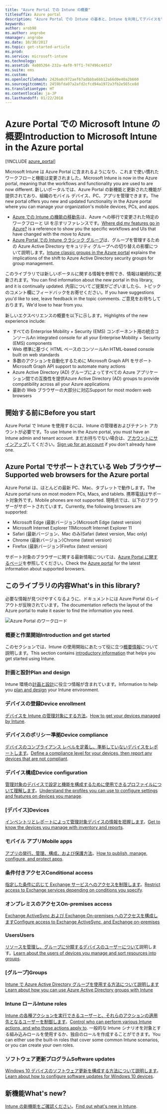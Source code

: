 ```yaml
---
title: "Azure Portal での Intune の概要"
titlesuffix: Azure portal
description: "Azure Portal での Intune の基本と、Intune を利用してデバイスを管理する方法について説明します。\""
keywords: 
author: arob98
ms.author: angrobe
nmanager: angrobe
ms.date: 10/30/2017
ms.topic: get-started-article
ms.prod: 
ms.service: microsoft-intune
ms.technology: 
ms.assetid: 4a085264-232a-4af0-97f1-747496c44517
ms.suite: ems
ms.custom: 
ms.openlocfilehash: 2426a0c972aef67adbbba6bb12a66d0e40a2b660
ms.sourcegitcommit: 2459bfda07a2afd2cfcd94a1972a3fb2e565ce8d
ms.translationtype: HT
ms.contentlocale: ja-JP
ms.lasthandoff: 01/22/2018
---
```

# <a name="introduction-to-microsoft-intune-in-the-azure-portal"></a><span data-ttu-id="abaac-103">Azure Portal での Microsoft Intune の概要</span><span class="sxs-lookup"><span data-stu-id="abaac-103">Introduction to Microsoft Intune in the Azure portal</span></span>


[!INCLUDE [azure_portal](./includes/azure_portal.md)]

<span data-ttu-id="abaac-104">Microsoft Intune は Azure Portal に含まれるようになり、これまで使い慣れたワークフローと機能は変更されました。</span><span class="sxs-lookup"><span data-stu-id="abaac-104">Microsoft Intune is now in the Azure portal, meaning that the workflows and functionality you are used to are now different.</span></span>
<span data-ttu-id="abaac-105">新しいポータルでは、Azure Portal の新機能と更新された機能が提供されており、組織のモバイル デバイス、PC、アプリを管理できます。</span><span class="sxs-lookup"><span data-stu-id="abaac-105">The new portal offers you new and updated functionality in the Azure portal where you can manage your organization's mobile devices, PCs, and apps.</span></span>

* <span data-ttu-id="abaac-106">[Azure での Intune の機能の移動先](ui-changes.md)は、Azure への移行で変更された特定のワークフローと UI を示すリファレンスです。</span><span class="sxs-lookup"><span data-stu-id="abaac-106">[Where did my features go in Azure?](ui-changes.md) is a reference to show you the specific workflows and UIs that have changed with the move to Azure.</span></span>
* <span data-ttu-id="abaac-107">[Azure Portal での Intune クラシック グループ](groups-get-started.md)は、グループを管理するための Azure Active Directory セキュリティ グループへの切り替えの影響について説明します。</span><span class="sxs-lookup"><span data-stu-id="abaac-107">[Intune classic groups in the Azure portal](groups-get-started.md) explains the implications of the shift to Azure Active Directory security groups for group management.</span></span>




<span data-ttu-id="abaac-108">このライブラリでは新しいポータルに関する情報を参照でき、情報は継続的に更新されます。</span><span class="sxs-lookup"><span data-stu-id="abaac-108">You can find information about the new portal in this library, and it is continually updated.</span></span> <span data-ttu-id="abaac-109">内容についてご提案がございましたら、トピックのコメント欄にフィードバックをお寄せください。</span><span class="sxs-lookup"><span data-stu-id="abaac-109">If you have suggestions you'd like to see, leave feedback in the topic comments.</span></span> <span data-ttu-id="abaac-110">ご意見をお待ちしております。</span><span class="sxs-lookup"><span data-stu-id="abaac-110">We'd love to hear from you.</span></span>

<span data-ttu-id="abaac-111">新しいエクスペリエンスの概要を以下に示します。</span><span class="sxs-lookup"><span data-stu-id="abaac-111">Highlights of the new experience include:</span></span>

- <span data-ttu-id="abaac-112">すべての Enterprise Mobility + Security (EMS) コンポーネント用の統合コンソール</span><span class="sxs-lookup"><span data-stu-id="abaac-112">An integrated console for all your Enterprise Mobility + Security (EMS) components</span></span>
- <span data-ttu-id="abaac-113">Web 標準に基づく HTML ベースのコンソール</span><span class="sxs-lookup"><span data-stu-id="abaac-113">An HTML-based console built on web standards</span></span>
- <span data-ttu-id="abaac-114">多数のアクションを自動化するために Microsoft Graph API をサポート</span><span class="sxs-lookup"><span data-stu-id="abaac-114">Microsoft Graph API support to automate many actions</span></span>
- <span data-ttu-id="abaac-115">Azure Active Directory (AD) グループによってすべての Azure アプリケーション間での互換性を提供</span><span class="sxs-lookup"><span data-stu-id="abaac-115">Azure Active Directory (AD) groups to provide compatibility across all your Azure applications</span></span>
- <span data-ttu-id="abaac-116">最新の Web ブラウザーの大部分に対応</span><span class="sxs-lookup"><span data-stu-id="abaac-116">Support for most modern web browsers</span></span>

## <a name="before-you-start"></a><span data-ttu-id="abaac-117">開始する前に</span><span class="sxs-lookup"><span data-stu-id="abaac-117">Before you start</span></span>

<span data-ttu-id="abaac-118">Azure Portal で Intune を使用するには、Intune の管理者およびテナント アカウントが必要です。</span><span class="sxs-lookup"><span data-stu-id="abaac-118">To use Intune in the Azure portal, you must have an Intune admin and tenant account.</span></span> <span data-ttu-id="abaac-119">まだお持ちでない場合は、[アカウントにサインアップ](https://portal.office.com/Signup/Signup.aspx?OfferId=40BE278A-DFD1-470a-9EF7-9F2596EA7FF9&dl=INTUNE_A&ali=1#0%20)してください。</span><span class="sxs-lookup"><span data-stu-id="abaac-119">[Sign up for an account](https://portal.office.com/Signup/Signup.aspx?OfferId=40BE278A-DFD1-470a-9EF7-9F2596EA7FF9&dl=INTUNE_A&ali=1#0%20) if you don't already have one.</span></span>

## <a name="supported-web-browsers-for-the-azure-portal"></a><span data-ttu-id="abaac-120">Azure Portal でサポートされている Web ブラウザー</span><span class="sxs-lookup"><span data-stu-id="abaac-120">Supported web browsers for the Azure portal</span></span>

<span data-ttu-id="abaac-121">Azure Portal は、ほとんどの最新 PC、Mac、タブレットで動作します。</span><span class="sxs-lookup"><span data-stu-id="abaac-121">The Azure portal runs on most modern PCs, Macs, and tablets.</span></span> <span data-ttu-id="abaac-122">携帯電話はサポート対象外です。</span><span class="sxs-lookup"><span data-stu-id="abaac-122">Mobile phones are not supported.</span></span>
<span data-ttu-id="abaac-123">現時点では、以下のブラウザーがサポートされています。</span><span class="sxs-lookup"><span data-stu-id="abaac-123">Currently, the following browsers are supported:</span></span>

- <span data-ttu-id="abaac-124">Microsoft Edge (最新バージョン)</span><span class="sxs-lookup"><span data-stu-id="abaac-124">Microsoft Edge (latest version)</span></span>
- <span data-ttu-id="abaac-125">Microsoft Internet Explorer 11</span><span class="sxs-lookup"><span data-stu-id="abaac-125">Microsoft Internet Explorer 11</span></span>
- <span data-ttu-id="abaac-126">Safari (最新バージョン、Mac のみ)</span><span class="sxs-lookup"><span data-stu-id="abaac-126">Safari (latest version, Mac only)</span></span>
- <span data-ttu-id="abaac-127">Chrome (最新バージョン)</span><span class="sxs-lookup"><span data-stu-id="abaac-127">Chrome (latest version)</span></span>
- <span data-ttu-id="abaac-128">Firefox (最新バージョン)</span><span class="sxs-lookup"><span data-stu-id="abaac-128">Firefox (latest version)</span></span>

<span data-ttu-id="abaac-129">サポート対象のブラウザーに関する最新情報については、[Azure Portal に関するページ](https://docs.microsoft.com/azure/azure-preview-portal-supported-browsers-devices)を参照してください。</span><span class="sxs-lookup"><span data-stu-id="abaac-129">Check the [Azure portal](https://docs.microsoft.com/azure/azure-preview-portal-supported-browsers-devices) for the latest information about supported browsers.</span></span>

## <a name="whats-in-this-library"></a><span data-ttu-id="abaac-130">このライブラリの内容</span><span class="sxs-lookup"><span data-stu-id="abaac-130">What's in this library?</span></span>

<span data-ttu-id="abaac-131">必要な情報が見つけやすくなるように、ドキュメントには Azure Portal のレイアウトが反映されています。</span><span class="sxs-lookup"><span data-stu-id="abaac-131">The documentation reflects the layout of the Azure portal to make it easier to find the information you need.</span></span>

![Azure Portal のワークロード](./media/azure-portal-workloads.png)

### <a name="introduction-and-get-started"></a><span data-ttu-id="abaac-133">概要と作業開始</span><span class="sxs-lookup"><span data-stu-id="abaac-133">Introduction and get started</span></span>
<span data-ttu-id="abaac-134">このセクションでは、Intune の使用開始にあたって役に立つ[概要情報](introduction-intune.md)について説明します。</span><span class="sxs-lookup"><span data-stu-id="abaac-134">This section contains [introductory information](introduction-intune.md) that helps you get started using Intune.</span></span>
### <a name="plan-and-design"></a><span data-ttu-id="abaac-135">計画と設計</span><span class="sxs-lookup"><span data-stu-id="abaac-135">Plan and design</span></span>
<span data-ttu-id="abaac-136">Intune 環境の[計画と設計](/intune-classic/plan-design/introduction)に役立つ情報が含まれています。</span><span class="sxs-lookup"><span data-stu-id="abaac-136">Information to help you [plan and design](/intune-classic/plan-design/introduction) your Intune environment.</span></span>
### <a name="device-enrollment"></a><span data-ttu-id="abaac-137">デバイスの登録</span><span class="sxs-lookup"><span data-stu-id="abaac-137">Device enrollment</span></span>
<span data-ttu-id="abaac-138">[デバイスを Intune の管理対象にする方法](device-enrollment.md)。</span><span class="sxs-lookup"><span data-stu-id="abaac-138">[How to get your devices managed by Intune](device-enrollment.md).</span></span>
### <a name="device-compliance"></a><span data-ttu-id="abaac-139">デバイスのポリシー準拠</span><span class="sxs-lookup"><span data-stu-id="abaac-139">Device compliance</span></span>
<span data-ttu-id="abaac-140">[デバイスのコンプライアンス レベルを定義し、準拠していないデバイスをレポートします](device-compliance.md)。</span><span class="sxs-lookup"><span data-stu-id="abaac-140">[Define a compliance level for your devices, then report any devices that are not compliant](device-compliance.md).</span></span>
### <a name="device-configuration"></a><span data-ttu-id="abaac-141">デバイス構成</span><span class="sxs-lookup"><span data-stu-id="abaac-141">Device configuration</span></span>
<span data-ttu-id="abaac-142">[管理対象のデバイスで設定と機能を構成するために使用できるプロファイルについて理解します](device-profiles.md)。</span><span class="sxs-lookup"><span data-stu-id="abaac-142">[Understand the profiles you can use to configure settings and features on devices you manage](device-profiles.md).</span></span>
### <a name="devices"></a><span data-ttu-id="abaac-143">[デバイス]</span><span class="sxs-lookup"><span data-stu-id="abaac-143">Devices</span></span>
<span data-ttu-id="abaac-144">[インベントリとレポートによって管理対象デバイスの情報を把握します](device-management.md)。</span><span class="sxs-lookup"><span data-stu-id="abaac-144">[Get to know the devices you manage with inventory and reports](device-management.md).</span></span>
### <a name="mobile-apps"></a><span data-ttu-id="abaac-145">モバイル アプリ</span><span class="sxs-lookup"><span data-stu-id="abaac-145">Mobile apps</span></span>
<span data-ttu-id="abaac-146">[アプリの発行、管理、構成、および保護方法](app-management.md)。</span><span class="sxs-lookup"><span data-stu-id="abaac-146">[How to publish, manage, configure, and protect apps](app-management.md).</span></span>
### <a name="conditional-access"></a><span data-ttu-id="abaac-147">条件付きアクセス</span><span class="sxs-lookup"><span data-stu-id="abaac-147">Conditional access</span></span>
<span data-ttu-id="abaac-148">[指定した条件に応じて Exchange サービスへのアクセスを制限します](conditional-access.md)。</span><span class="sxs-lookup"><span data-stu-id="abaac-148">[Restrict access to Exchange services depending on conditions you specify](conditional-access.md).</span></span>
### <a name="on-premises-access"></a><span data-ttu-id="abaac-149">オンプレミスのアクセス</span><span class="sxs-lookup"><span data-stu-id="abaac-149">On-premises access</span></span>
[<span data-ttu-id="abaac-150">Exchange ActiveSync および Exchange On-premises へのアクセスを構成します</span><span class="sxs-lookup"><span data-stu-id="abaac-150">Configure access to Exchange ActiveSync, and Exchange on-premises</span></span>](/intune-classic/deploy-use/mobile-device-management-with-exchange-activesync-and-microsoft-intune)
### <a name="users"></a><span data-ttu-id="abaac-151">Users</span><span class="sxs-lookup"><span data-stu-id="abaac-151">Users</span></span>
<span data-ttu-id="abaac-152">[リソースを管理し、グループに分類するデバイスのユーザーについて](users-add.md)説明します。</span><span class="sxs-lookup"><span data-stu-id="abaac-152">[Learn about the users of devices you manage and sort resources into groups](users-add.md).</span></span>
### <a name="groups"></a><span data-ttu-id="abaac-153">[グループ]</span><span class="sxs-lookup"><span data-stu-id="abaac-153">Groups</span></span>
[<span data-ttu-id="abaac-154">Intune で Azure Active Directory グループを使用する方法について説明します</span><span class="sxs-lookup"><span data-stu-id="abaac-154">Learn about how you can use Azure Active Directory groups with Intune</span></span>](groups-get-started.md)
### <a name="intune-roles"></a><span data-ttu-id="abaac-155">Intune ロール</span><span class="sxs-lookup"><span data-stu-id="abaac-155">Intune roles</span></span>
<span data-ttu-id="abaac-156">[Intune の各種アクションを実行できるユーザーと、それらのアクションの適用先となるユーザーを制御します](role-based-access-control.md)。</span><span class="sxs-lookup"><span data-stu-id="abaac-156">[Control who can perform various Intune actions, and who those actions apply to](role-based-access-control.md).</span></span> <span data-ttu-id="abaac-157">一般的な Intune シナリオを対象とする組み込みロールを使用するか、独自のロールを作成することができます。</span><span class="sxs-lookup"><span data-stu-id="abaac-157">You can either use the built-in roles that cover some common Intune scenarios, or you can create your own roles.</span></span>
### <a name="software-updates"></a><span data-ttu-id="abaac-158">ソフトウェア更新プログラム</span><span class="sxs-lookup"><span data-stu-id="abaac-158">Software updates</span></span>
<span data-ttu-id="abaac-159">[Windows 10 デバイスのソフトウェア更新を構成する方法について説明します](windows-update-for-business-configure.md)。</span><span class="sxs-lookup"><span data-stu-id="abaac-159">[Learn about how to configure software updates for Windows 10 devices](windows-update-for-business-configure.md).</span></span>



## <a name="whats-new"></a><span data-ttu-id="abaac-160">新機能</span><span class="sxs-lookup"><span data-stu-id="abaac-160">What's new?</span></span>

<span data-ttu-id="abaac-161">[Intune の新機能をご確認ください](whats-new.md)。</span><span class="sxs-lookup"><span data-stu-id="abaac-161">[Find out what's new in Intune](whats-new.md).</span></span>
